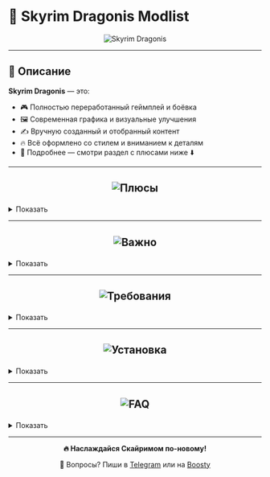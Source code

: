 # 🐉 Skyrim Dragonis Modlist

<p align="center">
  <img src="https://github.com/user-attachments/assets/91a75ea5-3fba-410c-958d-6fcc8ee5ca24" alt="Skyrim Dragonis" />
</p>

---

## 📖 Описание

**Skyrim Dragonis** — это:
- 🎮 Полностью переработанный геймплей и боёвка  
- 🖼️ Современная графика и визуальные улучшения  
- ✍️ Вручную созданный и отобранный контент  
- 🔥 Всё оформлено со стилем и вниманием к деталям  
- 🤝 Подробнее — смотри раздел с плюсами ниже ⬇️  

---

## <p align="center"><img src="https://github.com/user-attachments/assets/d41ed4b4-2fba-4a03-a835-15993909f9e9" alt="Плюсы" /></p>

<details>
<summary>Показать</summary>

- Новейшие и лучшие моды этого года  
- Современная и красивая графика  
- Хороший FPS по сравнению с другими сборками  
- Инновационный и погружающий геймплей  
- Современная боёвка  
- Лучшие современные анимации  
- Внимание к деталям  
- Стабильность  
- Капитальный ремонт багов оригинала  
- Ремастер всех городов  
- Новые квесты  
- Каждый мод проверен вручную  
- Без мусорных и ломающих геймплей модов  
- Регулярные обновления  
- Всё сделано со вкусом и со стилем  
- Полная работоспособность от первого и третьего лица
- Полностью переведена на русский язык (текст)
- Много нового оружия, брони и магии
- Небольшое усложнение боев с требованием к навыкам игрока, а не только к
прокачке персонажа, с целью сделать бои более разнообразными и интересными.
Повышайте свой навык игры, изучайте особенности врагов
- Сборка изначально настроена и оптимизирована, сгенерированы все
возможные LOD-ы, анимации, необходимым образом настроены все INI файлы и
все моды

</details>

---

## <p align="center"><img src="https://github.com/user-attachments/assets/11f4d2ff-1139-43a3-860b-6183a467c269" alt="Важно" /></p>

<details>
<summary>Показать</summary>

> ❗ Требуемая версия игры: **Skyrim Special Edition 1.5.9.7**  
> ⚠️ **НИКАКИХ** аддонов от Creation Club  
> ❗ **99% проблем** — из-за неправильной установки. Читай инструкцию внимательно!  
> 🛠️ Поддержка — в [Telegram](https://t.me/Whistle69) или на [Boosty](https://boosty.to/whistle)  

</details>

---

## <p align="center"><img src="https://github.com/user-attachments/assets/60be4704-f14e-44f6-a796-8e14681aae81" alt="Требования" /></p>

<details>
<summary>Показать</summary>

### 1080p (Минимальные)

| Компонент     | Требования                                |
|---------------|--------------------------------------------|
| GPU           | RTX 3060                                   |
| CPU           | Ryzen 5 3600 / 5600 / i5-12400F            |
| RAM           | 16 GB в двухканале                         |
| Диск          | 260 GB (сборка) / 370 GB (с архивами)      |

### 1080p (Рекомендуемые)

| Компонент     | Требования                                |
|---------------|--------------------------------------------|
| GPU           | RTX 4060 / 4060 TI                         |
| CPU           | Ryzen 5 5600 / i5-12600F                   |
| RAM           | 32 GB                                      |
| Диск          | 260 GB (сборка) / 370 GB (с архивами)      |

### 1440p (Минимальные)

| Компонент     | Требования                                |
|---------------|--------------------------------------------|
| GPU           | RTX 4070 Ti / 4070 Super / Ti Super        |
| CPU           | Ryzen 5 7500F / i5-12600F                  |
| RAM           | 16 GB                                      |
| Диск          | 260 GB (сборка) / 370 GB (с архивами)      |

</details>

---

## <p align="center"><img src="https://github.com/user-attachments/assets/ee60ca77-d606-4410-b3af-c07f3020943a" alt="Установка" /></p>

<details>
<summary>Показать</summary>

> ❗ Требуется версия игры: **Skyrim SE 1.5.9.7**

И > ❗️ Желательно отключи **все антивирусы**, потому что они могут удалить SKSE

1. Установи [Visual C++ x64](https://aka.ms/vs/17/release/vc_redist.x64.exe)  
2. Установи [.NET Runtime 8.0.5 x64](https://dotnet.microsoft.com/en-us/download/dotnet/thank-you/runtime-8.0.5-windows-x64-installer)  
3. Установи **7-Zip** (**НЕ** WinRAR)  
4. Скачай архив отсюда – **[ЖМАКАЙ СЮДА](https://boosty.to/whistle/posts/b0f37679-8f40-4efb-b527-04282b31df35?share=post_link)**
5. Распакуй на SSD и желательно прямо на диск C:
6. После распаковки у тебя будет папка **Skyrim Dragonis**
7. Запусти `ModOrganizer.exe` в этой папке  
8. Если установил не прямо в диск C:, то нужно будет поменять пути:  
   -> В верхней панели нажми **шестерёнку**  
   -> Перейди во вкладку **Пути**  
   -> Там поменяй путь к папке со сборкой  
   **ИГРА УЖЕ ЕСТЬ В СБОРКЕ В ПАПКЕ "Stock Game"**  
   -> Нажми **ОК**
9. То же самое делаем и с SKSE:  
   -> Нажми в правом верхнем углу на **Skyrim Dragonis** (или другую программу, которая там может стоять)  
   -> У тебя откроется окошко, в котором нужно нажать **три точки**  
   -> Укажи путь для Skyrim Dragonis (или же SKSE64) -> `Skyrim Dragonis/mods/SKSE/root/skse64_loader.exe`
10. Сохраняй и жми **Играть**

> ❌ Сборка не тестировалась на пиратках. Только лицензия!

</details>

---

## <p align="center"><img src="https://github.com/user-attachments/assets/74b2c3a8-1133-43bc-9e0f-7bbbff549ca9" alt="FAQ" /></p>

<details>
<summary>Показать</summary>

1. **Как отключить бумажную карту?**  
   В конце списка модов отключите модификации:  
   <p align="center">
     <img src="https://github.com/user-attachments/assets/6d23ebd5-5d59-4c37-968c-98cdaa484769" alt="firefox_qEvv1tjeAX" />
   </p>

2. **Фризы?**  
   - Поставь файл подкачки на 40+ GB  

3. **Краш при запуске?**  
   ➤ Убедись, что ВСЕ библиотеки установлены  

4. **Архивы не распаковываются?**  
   ➤ Проблема у тебя — проверь диск, качай заново  

5. **Краш в определенном месте?**  
   ➤ Напиши на **Бусти** или в **Telegram**  

6. **Баланс?**  
   ➤ Не хардкор, но есть. Доделывать буду в будущем

7. **MO2 не видит игру?**  
   ➤ Проверь путь к `Skyrim.exe` в настройках  

8. **Будет ли версия для слабых ПК?**  
   ➤ Возможно, но неизвестно когда  

9. **Язык?**  
    ➤ Английская озвучка, русский текст  

10. **Лорная ли сборка?**  
    ➤ Есть элементы из других вселенных, но всё в тему  

11. **Ошибка при распаковке?**  
    ➤ Используй **только 7-Zip**, проверь место на диске, попробуй скачать архив снова

12. **Поддержка 21x9 и 32x9 мониторов?**       
    ➤ Да

14. **Поддержка 16x10 мониторов?**     
    ➤ Да
    
15. **Как узнать все бинды в сборке?**     
    ➤ Нажми в игре на кнопку F11

16. **На какую кнопку работает додж(перекат)?**     
    ➤ Ctrl (работает только с оружием в руках)
    
16. **Как накатить свой мод?**     
    ➤ На нексусе внимательно посмотри совместимость твоего мода.                
    ➤ Если там указан хоть какой-то мод из сборки в качестве не совместимого рекомендую такой мод не ставить.            
    ➤ Однако, если прям сильно хочется, то может попробовать отключить, но тогда за работоспособность мода не ручаюсь.      
    ➤ После того, как ты установил мод, отсортируй плагины через программу **LOOT** (она уже есть в сборке, просто запусти её через МО2)
    
18. **Поддержка геймпадов?**      
    ➤ Пока что нет, но в будущем планируется.
    
20. **На какую клавишу менять стойки?**      
    ➤ На клавиши 1, 2 и 3
    
20. **Как поменять расположение камеры?**      
    ➤ Нажмите на кнопку V
    


</details>

---

<p align="center"><strong>🔥 Наслаждайся Скайримом по-новому!</strong></p>  
<p align="center">💬 Вопросы? Пиши в <a href="https://t.me/Whistle69">Telegram</a> или на <a href="https://boosty.to/whistle">Boosty</a></p>
